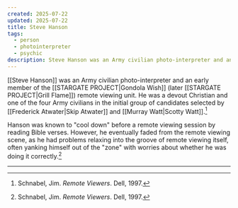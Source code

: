 ```yaml
---
created: 2025-07-22
updated: 2025-07-22
title: Steve Hanson
tags:
  - person
  - photointerpreter
  - psychic
description: Steve Hanson was an Army civilian photo-interpreter and an early member of the Stargate Project's remote viewing unit.
---
```


[[Steve Hanson]] was an Army civilian photo-interpreter and an early member of the [[STARGATE PROJECT|Gondola Wish]] (later [[STARGATE PROJECT|Grill Flame]]) remote viewing unit. He was a devout Christian and one of the four Army civilians in the initial group of candidates selected by [[Frederick Atwater|Skip Atwater]] and [[Murray Watt|Scotty Watt]].[^1]

Hanson was known to "cool down" before a remote viewing session by reading Bible verses. However, he eventually faded from the remote viewing scene, as he had problems relaxing into the groove of remote viewing itself, often yanking himself out of the "zone" with worries about whether he was doing it correctly.[^1]

---

[^1]: Schnabel, Jim. *Remote Viewers*. Dell, 1997.